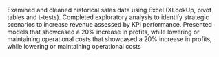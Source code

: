 Examined and cleaned historical sales data using Excel (XLookUp, pivot tables and t-tests).
Completed exploratory analysis to identify strategic scenarios to increase revenue assessed by KPI performance.
Presented models that showcased a 20% increase in profits, while lowering or maintaining operational costs that showcased a 20% increase in profits, while lowering or maintaining operational costs
